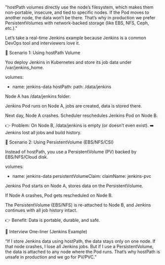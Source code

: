 "hostPath volumes directly use the node’s filesystem, which makes them non-portable, insecure, and tied to specific nodes. If the Pod moves to another node, the data won’t be there. That’s why in production we prefer PersistentVolumes with network-backed storage (like EBS, NFS, Ceph, etc.)."

 Let’s take a real-time Jenkins example because Jenkins is a common DevOps tool and interviewers love it.

🔹 Scenario 1: Using hostPath Volume

You deploy Jenkins in Kubernetes and store its job data under /var/jenkins_home.

volumes:
- name: jenkins-data
  hostPath:
    path: /data/jenkins


Node A has /data/jenkins folder.

Jenkins Pod runs on Node A, jobs are created, data is stored there.

Next day, Node A crashes. Scheduler reschedules Jenkins Pod on Node B.

👉 Problem: On Node B, /data/jenkins is empty (or doesn’t even exist).
➡️ Jenkins lost all jobs and build history.

🔹 Scenario 2: Using PersistentVolume (EBS/NFS/CSI)

Instead of hostPath, you use a PersistentVolume (PV) backed by EBS/NFS/Cloud disk.

volumes:
- name: jenkins-data
  persistentVolumeClaim:
    claimName: jenkins-pvc


Jenkins Pod starts on Node A, stores data on the PersistentVolume.

If Node A crashes, Pod gets rescheduled on Node B.

The PersistentVolume (EBS/NFS) is re-attached to Node B, and Jenkins continues with all job history intact.

👉 Benefit: Data is portable, durable, and safe.

🎯 Interview One-liner (Jenkins Example)

“If I store Jenkins data using hostPath, the data stays only on one node. If that node crashes, I lose all Jenkins jobs. But if I use a PersistentVolume, the data is attached to any node where the Pod runs. That’s why hostPath is unsafe in production and we go for PV/PVC.”
